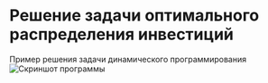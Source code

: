 # Решение задачи оптимального распределения инвестиций<br>
Пример решения задачи динамического программирования<br>
![Скриншот программы](https://github.com/lif0/BellmansMethod/blob/master/documents/screenProgram.png)
